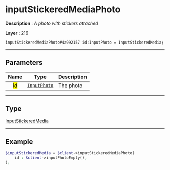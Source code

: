 # inputStickeredMediaPhoto

**Description** : *A photo with stickers attached*

**Layer** : 216

```tl
inputStickeredMediaPhoto#4a992157 id:InputPhoto = InputStickeredMedia;
```

---

## Parameters

| Name | Type | Description |
| :---: | :---: | :--- |
| <mark>id</mark> | [`InputPhoto`](type/InputPhoto) | The photo |

---

## Type

[InputStickeredMedia](type/InputStickeredMedia)

---

## Example

```php
$inputStickeredMedia = $client->inputStickeredMediaPhoto(
	id : $client->inputPhotoEmpty(),
);
```